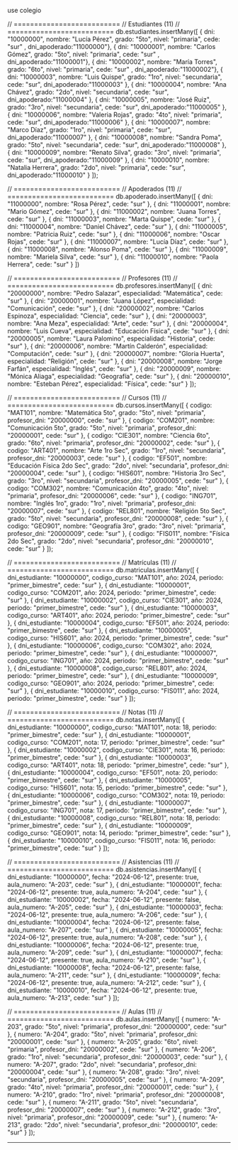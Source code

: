 use colegio

// ==========================
// Estudiantes (11)
// ==========================
db.estudiantes.insertMany([
  { dni: "10000000", nombre: "Lucía Pérez", grado: "5to", nivel: "primaria", cede: "sur" , dni_apoderado:"11000000"},
  { dni: "10000001", nombre: "Carlos Gómez", grado: "5to", nivel: "primaria", cede: "sur" , dni_apoderado:"11000001"},
  { dni: "10000002", nombre: "María Torres", grado: "6to", nivel: "primaria", cede: "sur" , dni_apoderado:"11000002"},
  { dni: "10000003", nombre: "Luis Quispe", grado: "1ro", nivel: "secundaria", cede: "sur", dni_apoderado:"11000003" },
  { dni: "10000004", nombre: "Ana Chávez", grado: "2do", nivel: "secundaria", cede: "sur", dni_apoderado:"11000004" },
  { dni: "10000005", nombre: "José Ruiz", grado: "3ro", nivel: "secundaria", cede: "sur", dni_apoderado:"11000005" },
  { dni: "10000006", nombre: "Valeria Rojas", grado: "4to", nivel: "primaria", cede: "sur", dni_apoderado:"11000006" },
  { dni: "10000007", nombre: "Marco Díaz", grado: "1ro", nivel: "primaria", cede: "sur", dni_apoderado:"11000007" },
  { dni: "10000008", nombre: "Sandra Poma", grado: "5to", nivel: "secundaria", cede: "sur", dni_apoderado:"11000008" },
  { dni: "10000009", nombre: "Renato Silva", grado: "3ro", nivel: "primaria", cede: "sur", dni_apoderado:"11000009" },
  { dni: "10000010", nombre: "Natalia Herrera", grado: "2do", nivel: "primaria", cede: "sur", dni_apoderado:"11000010" }
]);

// ==========================
// Apoderados (11)
// ==========================
db.apoderado.insertMany([
  { dni: "11000000", nombre: "Rosa Pérez", cede: "sur" },
  { dni: "11000001", nombre: "Mario Gómez", cede: "sur" },
  { dni: "11000002", nombre: "Juana Torres", cede: "sur" },
  { dni: "11000003", nombre: "Marta Quispe", cede: "sur" },
  { dni: "11000004", nombre: "Daniel Chávez", cede: "sur" },
  { dni: "11000005", nombre: "Patricia Ruiz", cede: "sur" },
  { dni: "11000006", nombre: "Oscar Rojas", cede: "sur" },
  { dni: "11000007", nombre: "Lucía Díaz", cede: "sur" },
  { dni: "11000008", nombre: "Alonso Poma", cede: "sur" },
  { dni: "11000009", nombre: "Mariela Silva", cede: "sur" },
  { dni: "11000010", nombre: "Paola Herrera", cede: "sur" }
])


// ==========================
// Profesores (11)
// ==========================
db.profesores.insertMany([
  { dni: "20000000", nombre: "Pedro Salazar", especialidad: "Matemática", cede: "sur" },
  { dni: "20000001", nombre: "Juana López", especialidad: "Comunicación", cede: "sur" },
  { dni: "20000002", nombre: "Carlos Espinoza", especialidad: "Ciencia", cede: "sur" },
  { dni: "20000003", nombre: "Ana Meza", especialidad: "Arte", cede: "sur" },
  { dni: "20000004", nombre: "Luis Cueva", especialidad: "Educación Física", cede: "sur" },
  { dni: "20000005", nombre: "Laura Palomino", especialidad: "Historia", cede: "sur" },
  { dni: "20000006", nombre: "Martín Calderón", especialidad: "Computación", cede: "sur" },
  { dni: "20000007", nombre: "Gloria Huerta", especialidad: "Religión", cede: "sur" },
  { dni: "20000008", nombre: "Jorge Farfán", especialidad: "Inglés", cede: "sur" },
  { dni: "20000009", nombre: "Mónica Aliaga", especialidad: "Geografía", cede: "sur" },
  { dni: "20000010", nombre: "Esteban Pérez", especialidad: "Física", cede: "sur" }
]);

// ==========================
// Cursos (11)
// ==========================
db.cursos.insertMany([
  { codigo: "MAT101", nombre: "Matemática 5to", grado: "5to", nivel: "primaria", profesor_dni: "20000000", cede: "sur" },
  { codigo: "COM201", nombre: "Comunicación 5to", grado: "5to", nivel: "primaria", profesor_dni: "20000001", cede: "sur" },
  { codigo: "CIE301", nombre: "Ciencia 6to", grado: "6to", nivel: "primaria", profesor_dni: "20000002", cede: "sur" },
  { codigo: "ART401", nombre: "Arte 1ro Sec", grado: "1ro", nivel: "secundaria", profesor_dni: "20000003", cede: "sur" },
  { codigo: "EF501", nombre: "Educación Física 2do Sec", grado: "2do", nivel: "secundaria", profesor_dni: "20000004", cede: "sur" },
  { codigo: "HIS601", nombre: "Historia 3ro Sec", grado: "3ro", nivel: "secundaria", profesor_dni: "20000005", cede: "sur" },
  { codigo: "COM302", nombre: "Comunicación 4to", grado: "4to", nivel: "primaria", profesor_dni: "20000006", cede: "sur" },
  { codigo: "ING701", nombre: "Inglés 1ro", grado: "1ro", nivel: "primaria", profesor_dni: "20000007", cede: "sur" },
  { codigo: "REL801", nombre: "Religión 5to Sec", grado: "5to", nivel: "secundaria", profesor_dni: "20000008", cede: "sur" },
  { codigo: "GEO901", nombre: "Geografía 3ro", grado: "3ro", nivel: "primaria", profesor_dni: "20000009", cede: "sur" },
  { codigo: "FIS011", nombre: "Física 2do Sec", grado: "2do", nivel: "secundaria", profesor_dni: "20000010", cede: "sur" }
]);

// ==========================
// Matrículas (11)
// ==========================
db.matriculas.insertMany([
  { dni_estudiante: "10000000", codigo_curso: "MAT101", año: 2024, periodo: "primer_bimestre", cede: "sur" },
  { dni_estudiante: "10000001", codigo_curso: "COM201", año: 2024, periodo: "primer_bimestre", cede: "sur" },
  { dni_estudiante: "10000002", codigo_curso: "CIE301", año: 2024, periodo: "primer_bimestre", cede: "sur" },
  { dni_estudiante: "10000003", codigo_curso: "ART401", año: 2024, periodo: "primer_bimestre", cede: "sur" },
  { dni_estudiante: "10000004", codigo_curso: "EF501", año: 2024, periodo: "primer_bimestre", cede: "sur" },
  { dni_estudiante: "10000005", codigo_curso: "HIS601", año: 2024, periodo: "primer_bimestre", cede: "sur" },
  { dni_estudiante: "10000006", codigo_curso: "COM302", año: 2024, periodo: "primer_bimestre", cede: "sur" },
  { dni_estudiante: "10000007", codigo_curso: "ING701", año: 2024, periodo: "primer_bimestre", cede: "sur" },
  { dni_estudiante: "10000008", codigo_curso: "REL801", año: 2024, periodo: "primer_bimestre", cede: "sur" },
  { dni_estudiante: "10000009", codigo_curso: "GEO901", año: 2024, periodo: "primer_bimestre", cede: "sur" },
  { dni_estudiante: "10000010", codigo_curso: "FIS011", año: 2024, periodo: "primer_bimestre", cede: "sur" }
]);

// ==========================
// Notas (11)
// ==========================
db.notas.insertMany([
  { dni_estudiante: "10000000", codigo_curso: "MAT101", nota: 18, periodo: "primer_bimestre", cede: "sur" },
  { dni_estudiante: "10000001", codigo_curso: "COM201", nota: 17, periodo: "primer_bimestre", cede: "sur" },
  { dni_estudiante: "10000002", codigo_curso: "CIE301", nota: 16, periodo: "primer_bimestre", cede: "sur" },
  { dni_estudiante: "10000003", codigo_curso: "ART401", nota: 18, periodo: "primer_bimestre", cede: "sur" },
  { dni_estudiante: "10000004", codigo_curso: "EF501", nota: 20, periodo: "primer_bimestre", cede: "sur" },
  { dni_estudiante: "10000005", codigo_curso: "HIS601", nota: 15, periodo: "primer_bimestre", cede: "sur" },
  { dni_estudiante: "10000006", codigo_curso: "COM302", nota: 19, periodo: "primer_bimestre", cede: "sur" },
  { dni_estudiante: "10000007", codigo_curso: "ING701", nota: 17, periodo: "primer_bimestre", cede: "sur" },
  { dni_estudiante: "10000008", codigo_curso: "REL801", nota: 18, periodo: "primer_bimestre", cede: "sur" },
  { dni_estudiante: "10000009", codigo_curso: "GEO901", nota: 14, periodo: "primer_bimestre", cede: "sur" },
  { dni_estudiante: "10000010", codigo_curso: "FIS011", nota: 16, periodo: "primer_bimestre", cede: "sur" }
]);

// ==========================
// Asistencias (11)
// ==========================
db.asistencias.insertMany([
  { dni_estudiante: "10000000", fecha: "2024-06-12", presente: true, aula_numero: "A-203", cede: "sur" },
  { dni_estudiante: "10000001", fecha: "2024-06-12", presente: true, aula_numero: "A-204", cede: "sur" },
  { dni_estudiante: "10000002", fecha: "2024-06-12", presente: false, aula_numero: "A-205", cede: "sur" },
  { dni_estudiante: "10000003", fecha: "2024-06-12", presente: true, aula_numero: "A-206", cede: "sur" },
  { dni_estudiante: "10000004", fecha: "2024-06-12", presente: false, aula_numero: "A-207", cede: "sur" },
  { dni_estudiante: "10000005", fecha: "2024-06-12", presente: true, aula_numero: "A-208", cede: "sur" },
  { dni_estudiante: "10000006", fecha: "2024-06-12", presente: true, aula_numero: "A-209", cede: "sur" },
  { dni_estudiante: "10000007", fecha: "2024-06-12", presente: true, aula_numero: "A-210", cede: "sur" },
  { dni_estudiante: "10000008", fecha: "2024-06-12", presente: false, aula_numero: "A-211", cede: "sur" },
  { dni_estudiante: "10000009", fecha: "2024-06-12", presente: true, aula_numero: "A-212", cede: "sur" },
  { dni_estudiante: "10000010", fecha: "2024-06-12", presente: true, aula_numero: "A-213", cede: "sur" }
]);

// ==========================
// Aulas (11)
// ==========================
db.aulas.insertMany([
  { numero: "A-203", grado: "5to", nivel: "primaria", profesor_dni: "20000000", cede: "sur" },
  { numero: "A-204", grado: "5to", nivel: "primaria", profesor_dni: "20000001", cede: "sur" },
  { numero: "A-205", grado: "6to", nivel: "primaria", profesor_dni: "20000002", cede: "sur" },
  { numero: "A-206", grado: "1ro", nivel: "secundaria", profesor_dni: "20000003", cede: "sur" },
  { numero: "A-207", grado: "2do", nivel: "secundaria", profesor_dni: "20000004", cede: "sur" },
  { numero: "A-208", grado: "3ro", nivel: "secundaria", profesor_dni: "20000005", cede: "sur" },
  { numero: "A-209", grado: "4to", nivel: "primaria", profesor_dni: "20000001", cede: "sur" },
  { numero: "A-210", grado: "1ro", nivel: "primaria", profesor_dni: "20000008", cede: "sur" },
  { numero: "A-211", grado: "5to", nivel: "secundaria", profesor_dni: "20000007", cede: "sur" },
  { numero: "A-212", grado: "3ro", nivel: "primaria", profesor_dni: "20000009", cede: "sur" },
  { numero: "A-213", grado: "2do", nivel: "secundaria", profesor_dni: "20000010", cede: "sur" }
]);


***************************************************
